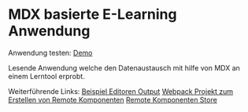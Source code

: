 # MDX basierte E-Learning Anwendung

Anwendung testen: [Demo](https://lern-app-data-transfer-mdx.netlify.app/)

Lesende Anwendung welche den Datenaustausch mit hilfe von MDX an einem Lerntool erprobt.

Weiterführende Links:
[Beispiel Editoren Output](https://github.com/doldsimo/mdx-import-zipfile/tree/dev/ImportData)
[Webpack Projekt zum Erstellen von Remote Komponenten](https://github.com/doldsimo/remote-component-starter)
[Remote Komponenten Store](https://github.com/doldsimo/react-remote-learning-components)
